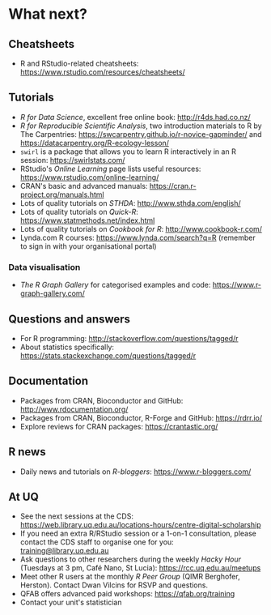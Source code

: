 # What next?

## Cheatsheets

* R and RStudio-related cheatsheets: https://www.rstudio.com/resources/cheatsheets/

## Tutorials

* _R for Data Science_, excellent free online book: http://r4ds.had.co.nz/
* _R for Reproducible Scientific Analysis_, two introduction materials to R by The Carpentries: https://swcarpentry.github.io/r-novice-gapminder/ and https://datacarpentry.org/R-ecology-lesson/
* `swirl` is a package that allows you to learn R interactively in an R session: https://swirlstats.com/
* RStudio's _Online Learning_ page lists useful resources: https://www.rstudio.com/online-learning/
* CRAN's basic and advanced manuals: https://cran.r-project.org/manuals.html
* Lots of quality tutorials on _STHDA_: http://www.sthda.com/english/
* Lots of quality tutorials on _Quick-R_: https://www.statmethods.net/index.html
* Lots of quality tutorials on _Cookbook for R_: http://www.cookbook-r.com/
* Lynda.com R courses: https://www.lynda.com/search?q=R (remember to sign in with your organisational portal)

### Data visualisation

* _The R Graph Gallery_ for categorised examples and code: https://www.r-graph-gallery.com/

## Questions and answers

* For R programming: http://stackoverflow.com/questions/tagged/r
* About statistics specifically: https://stats.stackexchange.com/questions/tagged/r

## Documentation

* Packages from CRAN, Bioconductor and GitHub: http://www.rdocumentation.org/
* Packages from CRAN, Bioconductor, R-Forge and GitHub: https://rdrr.io/
* Explore reviews for CRAN packages: https://crantastic.org/

## R news

* Daily news and tutorials on _R-bloggers_: https://www.r-bloggers.com/

## At UQ

* See the next sessions at the CDS: https://web.library.uq.edu.au/locations-hours/centre-digital-scholarship
* If you need an extra R/RStudio session or a 1-on-1 consultation, please contact the CDS staff to organise one for you: training@library.uq.edu.au
* Ask questions to other researchers during the weekly _Hacky Hour_ (Tuesdays at 3 pm, Café Nano, St Lucia): https://rcc.uq.edu.au/meetups
* Meet other R users at the monthly _R Peer Group_ (QIMR Berghofer, Herston). Contact Dwan Vilcins for RSVP and questions.
* QFAB offers advanced paid workshops: https://qfab.org/training
* Contact your unit's statistician
